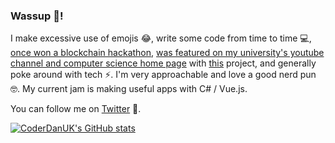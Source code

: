 ### Wassup 👋!

I make excessive use of emojis 😂, write some code from time to time 💻, [once won a blockchain hackathon](https://twitter.com/CoderDan/status/1287686296190758912), [was featured on my university's youtube channel and computer science home page](https://www.youtube.com/watch?v=sQo8j2BtDrM) with [this](https://github.com/PRCS251A) project, and generally poke around with tech ⚡. I'm very approachable and love a good nerd pun 🤓. My current jam is making useful apps with C# / Vue.js. 

You can follow me on [Twitter](https://twitter.com/CoderDan) 🐤.

[![CoderDanUK's GitHub stats](https://github-readme-stats.vercel.app/api?username=CoderDanUK&show_icons=true&theme=dark)](https://github.com/anuraghazra/github-readme-stats)

